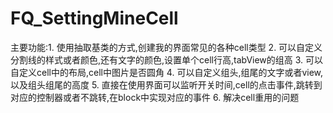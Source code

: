 # FQ_SettingMineCell
主要功能:1. 使用抽取基类的方式,创建我的界面常见的各种cell类型 2. 可以自定义分割线的样式或者颜色,还有文字的颜色,设置单个cell行高,tabView的组高 3. 可以自定义cell中的布局,cell中图片是否圆角 4. 可以自定义组头,组尾的文字或者view,以及组头组尾的高度 5. 直接在使用界面可以监听开关时间,cell的点击事件,跳转到对应的控制器或者不跳转,在block中实现对应的事件 6. 解决cell重用的问题

